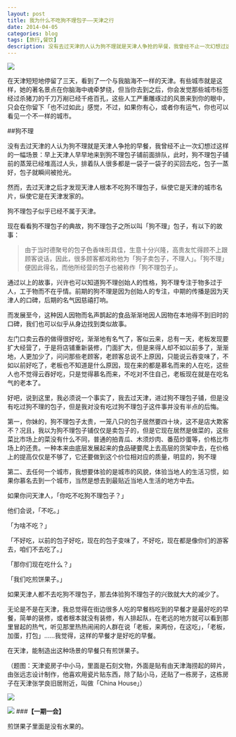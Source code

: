 ```yaml
---
layout: post
title: 我为什么不吃狗不理包子——天津之行
date: 2014-04-05
categories: blog
tags: [旅行,餐饮]
description: 没有去过天津的人认为狗不理就是天津人争抢的早餐，我曾经不止一次幻想过这样的一幅场景：早上天津人早早地来到狗不理包子铺前面排队，此时，狗不理包子铺前的蒸笼已经堆高过人头，排着队人很多都是一袋子一袋子的买回去吃，包子一蒸好，包子就瞬间被抢光。
---
```





![](http://cnfeat.qiniudn.com/DSC07555.JPG)

在天津短短地停留了三天，看到了一个与我脑海不一样的天津。有些城市就是这样，她的著名景点在你脑海中魂牵梦绕，但当你去到之后，你会发觉那些城市标签经过杀猪刀的千刀万剐已经千疮百孔，这些人工严重雕琢过的风景来到你的眼中，只会在你留下「也不过如此」感觉，不过，如果你有心，或者你有运气，你也可以看见一个不一样的城市。

##狗不理

没有去过天津的人认为狗不理就是天津人争抢的早餐，我曾经不止一次幻想过这样的一幅场景：早上天津人早早地来到狗不理包子铺前面排队，此时，狗不理包子铺前的蒸笼已经堆高过人头，排着队人很多都是一袋子一袋子的买回去吃，包子一蒸好，包子就瞬间被抢光。

然而，去过天津之后才发现天津人根本不吃狗不理包子，纵使它是天津的城市名片，纵使它是在天津发家的。

狗不理包子似乎已经不属于天津。

现在看看狗不理包子的典故，狗不理包子之所以叫「狗不理」包子，有以下的故事：

>由于当时德聚号的包子色香味形具佳，生意十分兴隆，高贵友忙得顾不上跟顾客说话，因此，很多顾客都戏称他为「狗子卖包子，不理人」。「狗不理」便因此得名，而他所经营的包子也被称作「狗不理包子」。

通过以上的故事，兴许也可以知道狗不理创始人的性格，狗不理专注于物多过于人，工于物而不在乎情。前期的狗不理是因为创始人的专注，中期的传播是因为天津人的口碑，后期的名气因慈禧打响。

而发展至今，这种因人因物而名声鹊起的食品渐渐地因人因物在本地得不到旧时的口碑，我们也可以似乎从身边找到类似故事。

左门口卖云吞的做得很好吃，渐渐地有名气了，客似云来，总有一天，老板发现要扩大经营了，于是将店铺重新装修，门面扩大，但是来得人却不如以前多了，渐渐地，人更加少了，问问那些老顾客，老顾客总说不上原因，只能说云吞变味了，不如以前好吃了，老板也不知道是什么原因，现在来的都是慕名而来的人在吃，这些人也不觉得云吞好吃，只是觉得慕名而来，不吃对不住自己，老板现在就是在吃名气的老本了。

好吧，说到这里，我必须说一个事实了，我去过天津，进过狗不理包子铺，但是没有吃过狗不理的包子，但是我对没有吃过狗不理包子这件事并没有半点的后悔。

第一，你妹的，狗不理包子太贵，一笼八只的包子居然要四十块，这不是店大欺客不？况且，我以为狗不理包子铺仅仅是卖包子的，但是它现在居然是做菜的，这些菜比市场上的菜没有什么不同，普通的拍青瓜、木须炒肉、番茄炒蛋等，价格比市场上的还贵。一种本来由底层发展起来的食品硬要爬上去高层的货架中去，在价格上的提高仅仅是不够了，它还要做到这个价位相对应的质量，明显的，狗不理

第二、去任何一个城市，我想要体验的是城市的风貌，体验当地人的生活习惯，如果你慕名去到一个城市，当然是想去到最贴近当地人生活的地方中去。

如果你问天津人，「你吃不吃狗不理包子？」

他们会说，「不吃。」

「为啥不吃？」

「不好吃，以前的包子好吃，现在的包子变味了，不好吃，现在都是像你们的游客去，咱们不去吃了。」

「那你们现在吃什么？」

「我们吃煎饼果子。」

如果天津人都不去吃狗不理包子，那去体验狗不理包子的兴致就大大的减少了。

无论是不是在天津，我总觉得在街边很多人吃的早餐档吃到的早餐才是最好吃的早餐，简单的装修，或者根本就没有装修，有人排起队，在老远的地方就可以看到那里冒起的热气，听见那里热热闹闹的人群在说「老板，来两份，在这吃」，「老板，加蛋，打包」……我觉得，这样的早餐才是好吃的早餐。

在天津，能制造出这种场景的早餐只有煎饼果子。

（题图：天津瓷房子中小马，里面是石刻文物，外面是贴有由天津海捞起的碎片，由张远志设计制作，他喜欢用瓷片贴东西，除了贴小马，还贴了一栋房子，这栋房子在天津张学良旧居附近，叫做「China House」）

![](http://cnfeat.qiniudn.com/%E5%9B%BE%E5%83%8F%20000.png)

![](http://cnfeat.qiniudn.com/%E5%9B%BE%E5%83%8F%202014-03-27-00-56.png)
###**【一期一会】**

煎饼果子里面是没有水果的。





